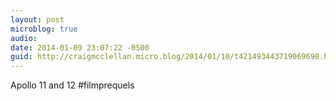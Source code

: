 ```yaml
---
layout: post
microblog: true
audio: 
date: 2014-01-09 23:07:22 -0500
guid: http://craigmcclellan.micro.blog/2014/01/10/t421493443719069698.html
---
```

Apollo 11 and 12 #filmprequels
